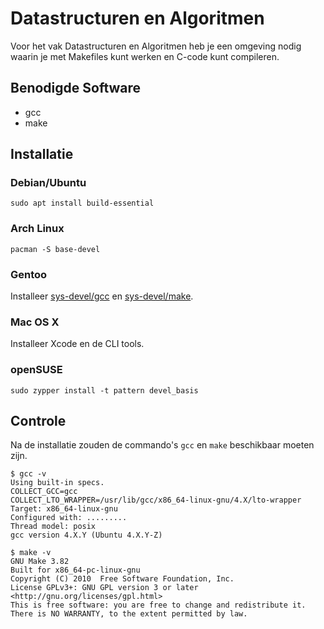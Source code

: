 # Datastructuren en Algoritmen

Voor het vak Datastructuren en Algoritmen heb je een omgeving nodig waarin je met Makefiles kunt werken en C-code kunt compileren.

## Benodigde Software

* gcc
* make

## Installatie

### Debian/Ubuntu
```
sudo apt install build-essential
```

### Arch Linux
```
pacman -S base-devel
```

### Gentoo

Installeer [sys-devel/gcc](http://packages.gentoo.org/package/sys-devel/gcc) en [sys-devel/make](http://packages.gentoo.org/package/sys-devel/make).

### Mac OS X

Installeer Xcode en de CLI tools.

### openSUSE
```
sudo zypper install -t pattern devel_basis
```

## Controle

Na de installatie zouden de commando's `gcc` en `make` beschikbaar moeten zijn.

```
$ gcc -v
Using built-in specs.
COLLECT_GCC=gcc
COLLECT_LTO_WRAPPER=/usr/lib/gcc/x86_64-linux-gnu/4.X/lto-wrapper
Target: x86_64-linux-gnu
Configured with: .........
Thread model: posix
gcc version 4.X.Y (Ubuntu 4.X.Y-Z)
```

```
$ make -v
GNU Make 3.82
Built for x86_64-pc-linux-gnu
Copyright (C) 2010  Free Software Foundation, Inc.
License GPLv3+: GNU GPL version 3 or later <http://gnu.org/licenses/gpl.html>
This is free software: you are free to change and redistribute it.
There is NO WARRANTY, to the extent permitted by law.
```
